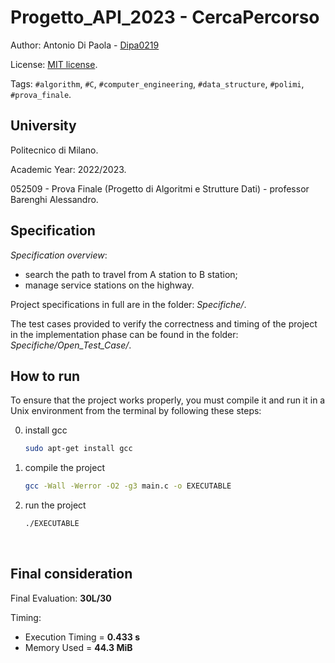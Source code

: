 # Progetto_API_2023 - CercaPercorso


Author: Antonio Di Paola - [Dipa0219](https://github.com/Dipa0219)

License: [MIT license](LICENSE).

Tags: `#algorithm`, `#C`, `#computer_engineering`, `#data_structure`, `#polimi`, `#prova_finale`.


## University

Politecnico di Milano.

Academic Year: 2022/2023.

052509 - Prova Finale (Progetto di Algoritmi e Strutture Dati) - professor Barenghi Alessandro.


## Specification

_Specification overview_: 
- search the path to travel from A station to B station;
- manage service stations on the highway.

Project specifications in full are in the folder: *Specifiche/*.

The test cases provided to verify the correctness and timing of the project in the implementation phase can be found in the folder: *Specifiche/Open_Test_Case/*.


## How to run

To ensure that the project works properly, you must compile it and run it in a Unix environment from the terminal by following these steps:

0. install gcc 
    ```bash
    sudo apt-get install gcc 
    ```
1. compile the project
    ```bash
    gcc -Wall -Werror -O2 -g3 main.c -o EXECUTABLE 
    ```
2. run the project
    ```bash
    ./EXECUTABLE
    ```

<br>

   
## Final consideration

Final Evaluation: **30L/30**

Timing:
- Execution Timing = **0.433 s**
- Memory Used = **44.3 MiB**
